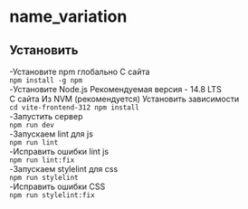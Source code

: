 # name_variation
## Установить
-Установите npm глобально С сайта <br>
```npm install -g npm```<br>
-Установите Node.js Рекомендуемая версия - 14.8 LTS<br>
С сайта Из NVM (рекомендуется) Установить зависимости<br>
```cd vite-frontend-312 npm install```<br>
-Запустить сервер<br>
```npm run dev```<br>
-Запускаем lint для js<br>
```npm run lint```<br>
-Исправить ошибки lint js<br>
```npm run lint:fix```<br>
-Запускаем stylelint для css<br>
```npm run stylelint```<br>
-Исправить ошибки CSS<br>
```npm run stylelint:fix```<br>
